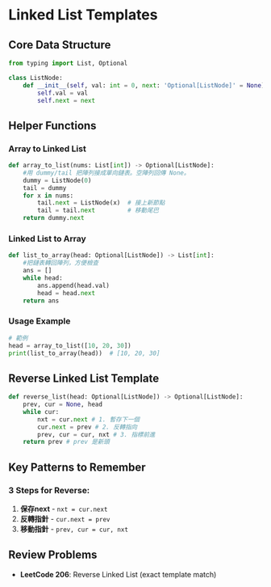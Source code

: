 # Linked List Templates

## Core Data Structure

```python
from typing import List, Optional

class ListNode:
    def __init__(self, val: int = 0, next: 'Optional[ListNode]' = None):
        self.val = val
        self.next = next
```

## Helper Functions

### Array to Linked List
```python
def array_to_list(nums: List[int]) -> Optional[ListNode]:
    #用 dummy/tail 把陣列接成單向鏈表。空陣列回傳 None。
    dummy = ListNode(0)
    tail = dummy
    for x in nums:
        tail.next = ListNode(x)  # 接上新節點
        tail = tail.next         # 移動尾巴
    return dummy.next
```

### Linked List to Array
```python
def list_to_array(head: Optional[ListNode]) -> List[int]:
    #把鏈表轉回陣列，方便檢查
    ans = []
    while head:
        ans.append(head.val)
        head = head.next
    return ans
```

### Usage Example
```python
# 範例
head = array_to_list([10, 20, 30])
print(list_to_array(head))  # [10, 20, 30]
```

## Reverse Linked List Template

```python
def reverse_list(head: Optional[ListNode]) -> Optional[ListNode]:
    prev, cur = None, head
    while cur:
        nxt = cur.next # 1. 暫存下一個
        cur.next = prev # 2. 反轉指向
        prev, cur = cur, nxt # 3. 指標前進
    return prev # prev 是新頭
```

## Key Patterns to Remember

### 3 Steps for Reverse:
1. **保存next** - `nxt = cur.next`
2. **反轉指針** - `cur.next = prev`
3. **移動指針** - `prev, cur = cur, nxt`

## Review Problems
- **LeetCode 206**: Reverse Linked List (exact template match)
